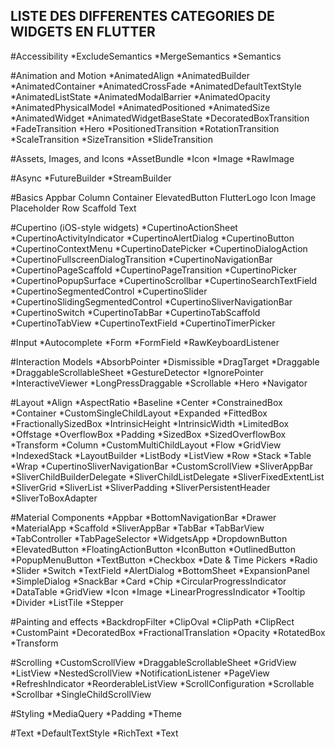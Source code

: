 LISTE DES DIFFERENTES CATEGORIES DE WIDGETS EN FLUTTER
------------------------------------------------------

#Accessibility
	*ExcludeSemantics
	*MergeSemantics
	*Semantics


#Animation and Motion
	*AnimatedAlign
	*AnimatedBuilder
	*AnimatedContainer
	*AnimatedCrossFade
	*AnimatedDefaultTextStyle
	*AnimatedListState
	*AnimatedModalBarrier
	*AnimatedOpacity
	*AnimatedPhysicalModel
	*AnimatedPositioned
	*AnimatedSize
	*AnimatedWidget
	*AnimatedWidgetBaseState
	*DecoratedBoxTransition
	*FadeTransition
	*Hero
	*PositionedTransition
	*RotationTransition
	*ScaleTransition
	*SizeTransition
	*SlideTransition


#Assets, Images, and Icons
	*AssetBundle
	*Icon
	*Image
	*RawImage


#Async
	*FutureBuilder
	*StreamBuilder


#Basics
	Appbar
	Column
	Container
	ElevatedButton
	FlutterLogo
	Icon
	Image
	Placeholder
	Row
	Scaffold
	Text


#Cupertino (iOS-style widgets)
	*CupertinoActionSheet
	*CupertinoActivityIndicator
	*CupertinoAlertDialog
	*CupertinoButton
	*CupertinoContextMenu
	*CupertinoDatePicker
	*CupertinoDialogAction
	*CupertinoFullscreenDialogTransition
	*CupertinoNavigationBar
	*CupertinoPageScaffold
	*CupertinoPageTransition
	*CupertinoPicker
	*CupertinoPopupSurface
	*CupertinoScrollbar
	*CupertinoSearchTextField
	*CupertinoSegmentedControl
	*CupertinoSlider
	*CupertinoSlidingSegmentedControl
	*CupertinoSliverNavigationBar
	*CupertinoSwitch
	*CupertinoTabBar
	*CupertinoTabScaffold
	*CupertinoTabView
	*CupertinoTextField
	*CupertinoTimerPicker


#Input
	*Autocomplete
	*Form
	*FormField
	*RawKeyboardListener


#Interaction Models
	*AbsorbPointer
	*Dismissible
	*DragTarget
	*Draggable
	*DraggableScrollableSheet
	*GestureDetector
	*IgnorePointer
	*InteractiveViewer
	*LongPressDraggable
	*Scrollable
	*Hero
	*Navigator


#Layout
	*Align
	*AspectRatio
	*Baseline
	*Center
	*ConstrainedBox
	*Container
	*CustomSingleChildLayout
	*Expanded
	*FittedBox
	*FractionallySizedBox
	*IntrinsicHeight
	*IntrinsicWidth
	*LimitedBox
	*Offstage
	*OverflowBox
	*Padding
	*SizedBox
	*SizedOverflowBox
	*Transform
	*Column
	*CustomMultiChildLayout
	*Flow
	*GridView
	*IndexedStack
	*LayoutBuilder
	*ListBody
	*ListView
	*Row
	*Stack
	*Table
	*Wrap
	*CupertinoSliverNavigationBar
	*CustomScrollView
	*SliverAppBar
	*SliverChildBuilderDelegate
	*SliverChildListDelegate
	*SliverFixedExtentList
	*SliverGrid
	*SliverList
	*SliverPadding
	*SliverPersistentHeader
	*SliverToBoxAdapter


#Material Components
	*Appbar
	*BottomNavigationBar
	*Drawer
	*MaterialApp
	*Scaffold
	*SliverAppBar
	*TabBar
	*TabBarView
	*TabController
	*TabPageSelector
	*WidgetsApp
	*DropdownButton
	*ElevatedButton
	*FloatingActionButton
	*IconButton
	*OutlinedButton
	*PopupMenuButton
	*TextButton
	*Checkbox
	*Date & Time Pickers
	*Radio
	*Slider
	*Switch
	*TextField
	*AlertDialog
	*BottomSheet
	*ExpansionPanel
	*SimpleDialog
	*SnackBar
	*Card
	*Chip
	*CircularProgressIndicator
	*DataTable
	*GridView
	*Icon
	*Image
	*LinearProgressIndicator
	*Tooltip
	*Divider
	*ListTile
	*Stepper


#Painting and effects
	*BackdropFilter
	*ClipOval
	*ClipPath
	*ClipRect
	*CustomPaint
	*DecoratedBox
	*FractionalTranslation
	*Opacity
	*RotatedBox
	*Transform


#Scrolling
	*CustomScrollView
	*DraggableScrollableSheet
	*GridView
	*ListView
	*NestedScrollView
	*NotificationListener
	*PageView
	*RefreshIndicator
	*ReorderableListView
	*ScrollConfiguration
	*Scrollable
	*Scrollbar
	*SingleChildScrollView


#Styling
	*MediaQuery
	*Padding
	*Theme


#Text
	*DefaultTextStyle
	*RichText
	*Text
